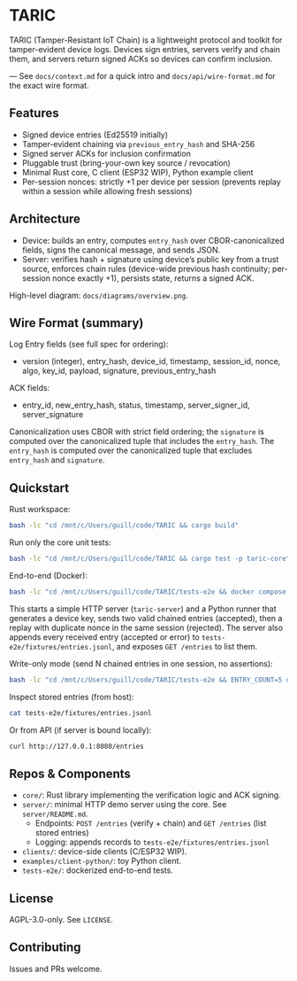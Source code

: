 # TARIC

TARIC (Tamper-Resistant IoT Chain) is a lightweight protocol and toolkit for tamper-evident device logs.
Devices sign entries, servers verify and chain them, and servers return signed ACKs so devices can confirm inclusion.

— See `docs/context.md` for a quick intro and `docs/api/wire-format.md` for the exact wire format.

## Features

- Signed device entries (Ed25519 initially)
- Tamper-evident chaining via `previous_entry_hash` and SHA-256
- Signed server ACKs for inclusion confirmation
- Pluggable trust (bring-your-own key source / revocation)
- Minimal Rust core, C client (ESP32 WIP), Python example client
- Per-session nonces: strictly +1 per device per session (prevents replay within a session while allowing fresh sessions)

## Architecture

- Device: builds an entry, computes `entry_hash` over CBOR-canonicalized fields, signs the canonical message, and sends JSON.
- Server: verifies hash + signature using device’s public key from a trust source, enforces chain rules (device-wide previous hash continuity; per-session nonce exactly +1), persists state, returns a signed ACK.

High-level diagram: `docs/diagrams/overview.png`.

## Wire Format (summary)

Log Entry fields (see full spec for ordering):
- version (integer), entry_hash, device_id, timestamp, session_id, nonce, algo, key_id, payload, signature, previous_entry_hash

ACK fields:
- entry_id, new_entry_hash, status, timestamp, server_signer_id, server_signature

Canonicalization uses CBOR with strict field ordering; the `signature` is computed over the canonicalized tuple that includes the `entry_hash`. The `entry_hash` is computed over the canonicalized tuple that excludes `entry_hash` and `signature`.

## Quickstart

Rust workspace:
```bash
bash -lc "cd /mnt/c/Users/guill/code/TARIC && cargo build"
```

Run only the core unit tests:
```bash
bash -lc "cd /mnt/c/Users/guill/code/TARIC && cargo test -p taric-core"
```

End-to-end (Docker):
```bash
bash -lc "cd /mnt/c/Users/guill/code/TARIC/tests-e2e && docker compose -f compose.yml up --build --abort-on-container-exit"
```

This starts a simple HTTP server (`taric-server`) and a Python runner that generates a device key, sends two valid chained entries (accepted), then a replay with duplicate nonce in the same session (rejected). The server also appends every received entry (accepted or error) to `tests-e2e/fixtures/entries.jsonl`, and exposes `GET /entries` to list them.

Write-only mode (send N chained entries in one session, no assertions):
```bash
bash -lc "cd /mnt/c/Users/guill/code/TARIC/tests-e2e && ENTRY_COUNT=5 docker compose -f compose.yml up --build --abort-on-container-exit"
```

Inspect stored entries (from host):
```bash
cat tests-e2e/fixtures/entries.jsonl
```
Or from API (if server is bound locally):
```bash
curl http://127.0.0.1:8080/entries
```

## Repos & Components

- `core/`: Rust library implementing the verification logic and ACK signing.
- `server/`: minimal HTTP demo server using the core. See `server/README.md`.
	- Endpoints: `POST /entries` (verify + chain) and `GET /entries` (list stored entries)
	- Logging: appends records to `tests-e2e/fixtures/entries.jsonl`
- `clients/`: device-side clients (C/ESP32 WIP).
- `examples/client-python/`: toy Python client.
- `tests-e2e/`: dockerized end-to-end tests.

## License

AGPL-3.0-only. See `LICENSE`.

## Contributing

Issues and PRs welcome.
